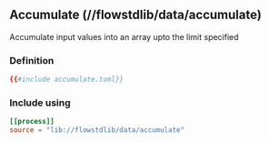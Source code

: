 ## Accumulate (//flowstdlib/data/accumulate)
Accumulate input values into an array upto the limit specified

### Definition
```toml
{{#include accumulate.toml}}
```

### Include using
```toml
[[process]]
source = "lib://flowstdlib/data/accumulate"
```